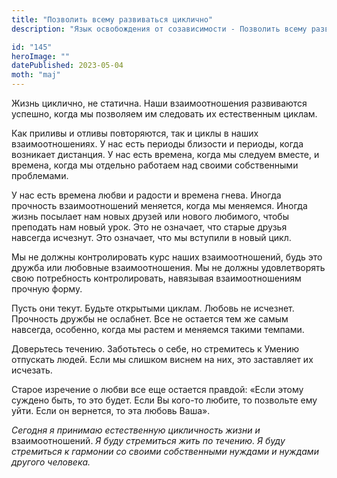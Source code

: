 ```yaml
---
title: "Позволить всему развиваться циклично"
description: "Язык освобождения от созависимости - Позволить всему развиваться циклично"

id: "145"
heroImage: ""
datePublished: 2023-05-04
moth: "maj"
---
```


Жизнь циклично, не статична. Наши взаимоотношения развиваются успешно, когда
мы позволяем им следовать их естественным циклам.

Как приливы и отливы повторяются, так и циклы в наших взаимоотношениях. У нас
есть периоды близости и периоды, когда возникает дистанция. У нас есть
времена, когда мы следуем вместе, и времена, когда мы отдельно работаем над
своими собственными проблемами.

У нас есть времена любви и радости и времена гнева. Иногда прочность
взаимоотношений меняется, когда мы меняемся. Иногда жизнь посылает нам новых
друзей или нового любимого, чтобы преподать нам новый урок. Это не означает,
что старые друзья навсегда исчезнут. Это означает, что мы вступили в новый
цикл.

Мы не должны контролировать курс наших взаимоотношений, будь это дружба или
любовные взаимоотношения. Мы не должны удовлетворять свою потребность
контролировать, навязывая взаимоотношениям прочную форму.

Пусть они текут. Будьте открытыми циклам. Любовь не исчезнет. Прочность дружбы
не ослабнет. Все не остается тем же самым навсегда, особенно, когда мы растем
и меняемся такими темпами.

Доверьтесь течению. Заботьтесь о себе, но стремитесь к Умению отпускать людей.
Если мы слишком виснем на них, это заставляет их исчезать.

Старое изречение о любви все еще остается правдой: «Если этому суждено быть,
то это будет. Если Вы кого-то любите, то позвольте ему уйти. Если он вернется,
то эта любовь Ваша».

_Сегодня_ _я_ _принимаю_ _естественную_ _цикличность_ _жизни_ _и_
взаимоотношений. _Я_ _буду_ _стремиться_ _жить_ _по_ _течению._ _Я_ _буду_
_стремиться_ _к_ _гармонии_ _со_ _своими_ _собственными_ _нуждами_ _и_
_нуждами_ _другого_ _человека._
